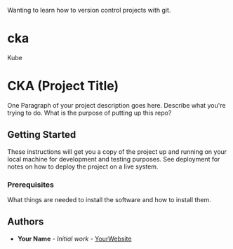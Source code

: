 Wanting to learn how to version control projects with git.
# cka
Kube
# CKA (Project Title)

One Paragraph of your project description goes here. Describe what you're trying to do.
What is the purpose of putting up this repo?

## Getting Started

These instructions will get you a copy of the project up and running on your local machine
for development and testing purposes. See deployment for notes on how to deploy the project
on a live system.

### Prerequisites

What things are needed to install the software and how to install them. 

## Authors

* **Your Name** - *Initial work* - [YourWebsite](https://example.com/)
